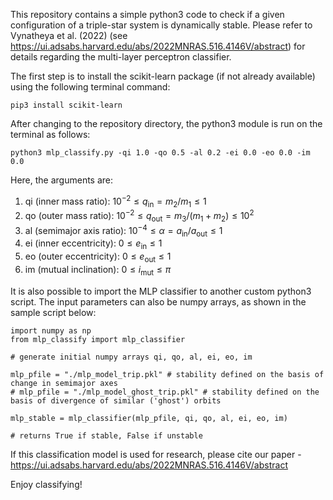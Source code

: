 This repository contains a simple python3 code to check if a given configuration of a triple-star system is dynamically stable. Please refer to Vynatheya et al. (2022) (see https://ui.adsabs.harvard.edu/abs/2022MNRAS.516.4146V/abstract) for details regarding the multi-layer perceptron classifier.

The first step is to install the scikit-learn package (if not already available) using the following terminal command:

    pip3 install scikit-learn
    
After changing to the repository directory, the python3 module is run on the terminal as follows:

    python3 mlp_classify.py -qi 1.0 -qo 0.5 -al 0.2 -ei 0.0 -eo 0.0 -im 0.0
    
Here, the arguments are:

1) qi (inner mass ratio):   $10^{-2} \leq q_{\mathrm{in}} = m_2 / m_1 \leq 1$
2) qo (outer mass ratio):   $10^{-2} \leq q_{\mathrm{out}} = m_3 / (m_1+m_2) \leq 10^{2}$
3) al (semimajor axis ratio):   $10^{-4} \leq \alpha = a_{\mathrm{in}} / a_{\mathrm{out}} \leq 1$
4) ei (inner eccentricity):   $0 \leq e_{\mathrm{in}} \leq 1$
5) eo (outer eccentricity):   $0 \leq e_{\mathrm{out}} \leq 1$
6) im (mutual inclination):   $0 \leq i_{\mathrm{mut}} \leq \pi$

It is also possible to import the MLP classifier to another custom python3 script. The input parameters can also be numpy arrays, as shown in the sample script below:

    import numpy as np
    from mlp_classify import mlp_classifier

    # generate initial numpy arrays qi, qo, al, ei, eo, im

    mlp_pfile = "./mlp_model_trip.pkl" # stability defined on the basis of change in semimajor axes
    # mlp_pfile = "./mlp_model_ghost_trip.pkl" # stability defined on the basis of divergence of similar ('ghost') orbits

    mlp_stable = mlp_classifier(mlp_pfile, qi, qo, al, ei, eo, im)

    # returns True if stable, False if unstable

If this classification model is used for research, please cite our paper - https://ui.adsabs.harvard.edu/abs/2022MNRAS.516.4146V/abstract

Enjoy classifying!
